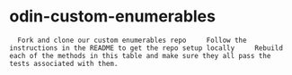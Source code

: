 # odin-custom-enumerables
      Fork and clone our custom enumerables repo     Follow the instructions in the README to get the repo setup locally     Rebuild each of the methods in this table and make sure they all pass the tests associated with them.
